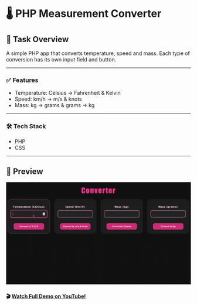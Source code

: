 # 🌡️ PHP Measurement Converter
## 📘 Task Overview
A simple PHP app that converts temperature, speed and mass. Each type of conversion has its own input field and button. 

_____
### ✅ Features
* Temperature: Celsius → Fahrenheit & Kelvin
* Speed: km/h → m/s & knots
* Mass: kg → grams & grams → kg

____

### 🛠️ Tech Stack
* PHP
* CSS

---

## 🚀 Preview

  <img 
    src="gifConverterPhp.gif" 
  />

#### 🎬 [Watch Full Demo on YouTube!](https://youtu.be/zJkc_XYV--E)
